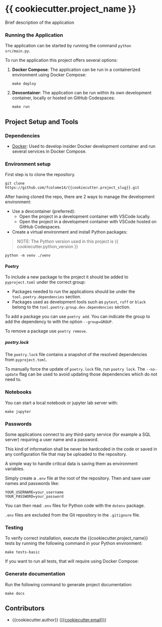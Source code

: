 # {{ cookiecutter.project_name }}

Brief description of the application

### Running the Application

The application can be started by running the command ``python src/main.py``.

To run the application this project offers several options:

1. **Docker Compose**: The application can be run in a containerized environment using Docker Compose:

    ```shell
    make deploy
    ```

2. **Devcontainer**: The application can be run within its own development container, locally or hosted on GitHub Codespaces:

    ```shell
    make run
    ```

## Project Setup and Tools

### Dependencies

* [Docker](https://docs.docker.com): Used to develop insider Docker development container and run several services in Docker Compose.

### Environment setup

First step is to clone the repository.

```shell
git clone https://github.com/fcolome14/{{cookiecutter.project_slug}}.git
```

After having cloned the repo, there are 2 ways to manage the development environment:

* Use a devcontainer (preferred):
  * Open the project in a development container with VSCode locally.
  * Open the project in a development container with VSCode hosted on GitHub Codespaces.
* Create a virtual environment and install Python packages:

> NOTE: The Python version used in this project is {{ cookiecutter.python_version }}

```shell
python -m venv ./venv
```

#### Poetry

To include a new package to the project it should be added to ``pyproject.toml`` under the correct group:

* Packages needed to run the applications should be under the ``tool.poetry.dependencies`` section.
* Packages used as development tools such as ``pytest``, ``ruff`` or ``black`` belong to the ``tool.poetry.group.dev.dependencies`` section.

To add a package you can use ``poetry add``. You can indicate the group to add the dependency to with the option ``--group=GROUP``.

To remove a package use ``poetry remove``.

##### poetry.lock

The ``poetry.lock`` file contains a snapshot of the resolved dependencies from ``pyproject.toml``.

To manually force the update of `poetry.lock` file, run ``poetry lock``. The ``--no-update`` flag can be used to avoid updating those dependencies which do not need to.

### Notebooks

You can start a local notebook or jupyter lab server with:

```shell
make jupyter
```

### Passwords

Some applications connect to any third-party service (for example a SQL server) requiring
a user name and a password.

This kind of information shall be never be hardcoded in the code or saved in any configuration
file that may be uploaded to the repository.

A simple way to handle critical data is saving them as environment variables.

Simply create a `.env` file at the root of the repository. Then and save user names and passwords
like:

```shell
YOUR_USERNAME=your_username
YOUR_PASSWORD=your_password
```

You can then read `.env` files for Python code with the `dotenv` package.

`.env` files are excluded from the Git repository in the `.gitignore` file.

### Testing

To verify correct installation, execute the {{cookiecutter.project_name}} tests by running the following command in your Python environment:

```shell
make tests-basic
```

If you want to run all tests, that will require using Docker Compose:


### Generate documentation

Run the following command to generate project documentation:

```shell
make docs
```

## Contributors

* {{cookiecutter.author}} ([{{cookiecutter.email}}](mailto:{{cookiecutter.email}}))

